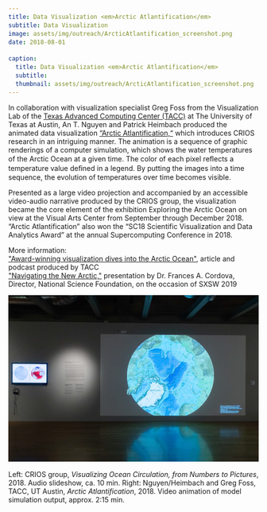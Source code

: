 ```yaml
---
title: Data Visualization <em>Arctic Atlantification</em>
subtitle: Data Visualization
image: assets/img/outreach/ArcticAtlantification_screenshot.png
date: 2018-08-01

caption:
  title: Data Visualization <em>Arctic Atlantification</em>
  subtitle: 
  thumbnail: assets/img/outreach/ArcticAtlantification_screenshot.png
---
```

In collaboration with visualization specialist Greg Foss from the Visualization Lab of the [Texas Advanced Computing Center (TACC)](https://www.tacc.utexas.edu/vislab) at The University of Texas at Austin, An T. Nguyen and Patrick Heimbach produced the animated data visualization [“Arctic Atlantification,“]((https://www.youtube.com/watch?time_continue=8&v=wg5wzG6PAmc&feature=emb_logo)) which introduces CRIOS research in an intriguing manner. The animation is a sequence of graphic renderings of a computer simulation, which shows the water temperatures of the Arctic Ocean at a given time. The color of each pixel reﬂects a temperature value deﬁned in a legend. By putting the images into a time sequence, the evolution of temperatures over time becomes visible. 

Presented as a large video projection and accompanied by an accessible video-audio narrative produced by the CRIOS group, the visualization became the core element of the exhibition Exploring the Arctic Ocean on view at the Visual Arts Center from September through December 2018. “Arctic Atlantification” also won the “SC18 Scientific Visualization and Data Analytics Award” at the annual Supercomputing Conference in 2018. 

More information:<br>
["Award-winning visualization dives into the Arctic Ocean"](tacc.utexas.edu/-/award-winning-visualization-dives-into-arctic-ocean), article and podcast produced by TACC
<br>
["Navigating the New Arctic,"](https://www.nsf.gov/news/speeches/cordova/19/fc190311_sxswnna.jsp) presentation by Dr. Frances A. Cordova, Director, National Science Foundation, on the occasion of SXSW 2019

<div class="text-muted">
  <img class="img-fluid" src="assets/img/outreach/ArcticAtlantification_installation_shot.png">
  <p class="image-caption">Left: CRIOS group, <em>Visualizing Ocean Circulation, from Numbers to Pictures</em>, 2018. Audio slideshow, ca. 10 min.
  Right: Nguyen/Heimbach and Greg Foss, TACC, UT Austin, <em>Arctic Atlantification</em>, 2018. Video animation of model simulation output, approx. 2:15 min.</p>
</div>
